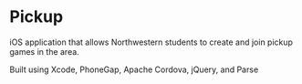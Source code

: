 # Pickup
iOS application that allows Northwestern students to create and join pickup games in the area.

Built using Xcode, PhoneGap, Apache Cordova, jQuery, and Parse 

